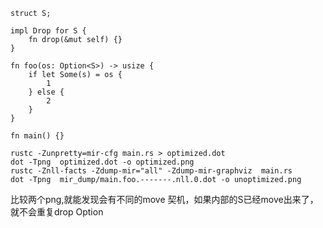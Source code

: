 ```
struct S;

impl Drop for S {
    fn drop(&mut self) {}
}

fn foo(os: Option<S>) -> usize {
    if let Some(s) = os {
        1
    } else {
        2
    }
}

fn main() {}
```

```
rustc -Zunpretty=mir-cfg main.rs > optimized.dot
dot -Tpng  optimized.dot -o optimized.png
rustc -Znll-facts -Zdump-mir="all" -Zdump-mir-graphviz  main.rs
dot -Tpng  mir_dump/main.foo.-------.nll.0.dot -o unoptimized.png
```

比较两个png,就能发现会有不同的move 契机，如果内部的S已经move出来了，就不会重复drop Option<S>

